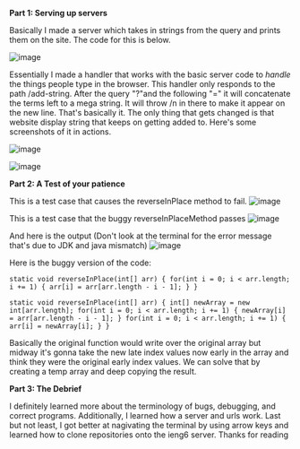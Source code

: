 **Part 1: Serving up servers**

Basically I made a server which takes in strings from the query and prints them on the site. The code for this is below.

![image](https://maximpodgore.github.io/cse15l-lab-reports/week31.png)  

Essentially I made a handler that works with the basic server code to *handle* the things people type in the browser. This handler only responds to the path /add-string.
After the query "?"and the following "=" it will concatenate the terms left to a mega string. It will throw /n in there to make it appear on
the new line. That's basically it. The only thing that gets changed is that website display string that keeps on getting added to.
Here's some screenshots of it in actions.

![image](https://maximpodgore.github.io/cse15l-lab-reports/week32.png)  

![image](https://maximpodgore.github.io/cse15l-lab-reports/week33.png)  

**Part 2: A Test of your patience**  

This is a test case that causes the reverseInPlace method to fail. 
![image](https://maximpodgore.github.io/cse15l-lab-reports/week34.png)  

This is a test case that the buggy reverseInPlaceMethod passes
![image](https://user-images.githubusercontent.com/56902053/215014706-59c6e1fa-954b-4ff3-bdcc-a9753915bdf5.png)  

And here is the output (Don't look at the terminal for the error message that's due to JDK and java mismatch)
![image](https://maximpodgore.github.io/cse15l-lab-reports/week46.png)  

Here is the buggy version of the code:  

`static void reverseInPlace(int[] arr) {
    for(int i = 0; i < arr.length; i += 1) {
      arr[i] = arr[arr.length - i - 1];
    }
  }`
  
  `static void reverseInPlace(int[] arr) {
    int[] newArray = new int[arr.length];
    for(int i = 0; i < arr.length; i += 1) {
      newArray[i] = arr[arr.length - i - 1];
    }
    for(int i = 0; i < arr.length; i += 1) {
      arr[i] = newArray[i];
    }
  }`  
  
  Basically the original function would write over the original array but midway it's gonna take the new late index values now early in the array and think they were the original early index values. We can solve that by creating a temp array and deep copying the result.
  
  **Part 3: The Debrief** 
  
  I definitely learned more about the terminology of bugs, debugging, and correct programs. Additionally, I learned how a server and urls work. Last but not least, I got better at nagivating the terminal by using arrow keys and learned how to clone repositories onto the ieng6 server. Thanks for reading
